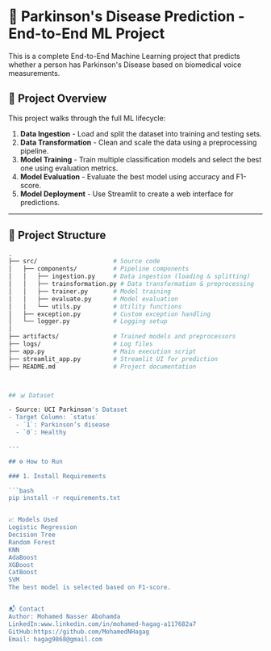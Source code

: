 # 🧠 Parkinson's Disease Prediction - End-to-End ML Project

This is a complete End-to-End Machine Learning project that predicts whether a person has Parkinson's Disease based on biomedical voice measurements.

## 🚀 Project Overview

This project walks through the full ML lifecycle:

1. **Data Ingestion** - Load and split the dataset into training and testing sets.
2. **Data Transformation** - Clean and scale the data using a preprocessing pipeline.
3. **Model Training** - Train multiple classification models and select the best one using evaluation metrics.
4. **Model Evaluation** - Evaluate the best model using accuracy and F1-score.
5. **Model Deployment** - Use Streamlit to create a web interface for predictions.

---

## 📁 Project Structure
```bash
.
├── src/                     # Source code
│   ├── components/          # Pipeline components
│   │   ├── ingestion.py     # Data ingestion (loading & splitting)
│   │   ├── trainsformation.py # Data transformation & preprocessing
│   │   ├── trainer.py       # Model training
│   │   ├── evaluate.py      # Model evaluation
│   │   └── utils.py         # Utility functions
│   ├── exception.py         # Custom exception handling
│   └── logger.py            # Logging setup
│
├── artifacts/               # Trained models and preprocessors
├── logs/                    # Log files
├── app.py                   # Main execution script
├── streamlit_app.py         # Streamlit UI for prediction
├── README.md                # Project documentation



## 📊 Dataset

- Source: UCI Parkinson's Dataset
- Target Column: `status`  
  - `1`: Parkinson’s disease  
  - `0`: Healthy

---

## ⚙️ How to Run

### 1. Install Requirements

```bash
pip install -r requirements.txt


📈 Models Used
Logistic Regression
Decision Tree
Random Forest
KNN
AdaBoost
XGBoost
CatBoost
SVM
The best model is selected based on F1-score.


📬 Contact
Author: Mohamed Nasser Abohamda
LinkedIn:www.linkedin.com/in/mohamed-hagag-a117682a7
GitHub:https://github.com/MohamedNHagag
Email: hagag9868@gmail.com

